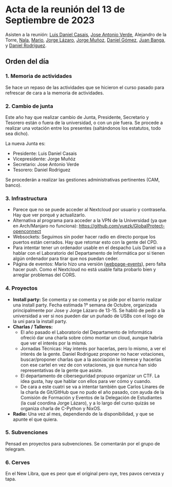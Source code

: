 # Acta de la reunión del 13 de Septiembre de 2023

Asisten a la reunión: [Luis Daniel Casais](https://github.com/rajayonin), [Jose Antonio Verde](https://github.com/joseaverde), Alejandro de la Torre, [Nala](https://twitter.com/guluc3m/status/1702006818145190099), [Mario](https://github.com/KaruzoHikari), [Jorge Lázaro](https://github.com/JorgeyGari), [Jorge Muñoz](https://github.com/munozyanez), [Daniel Gómez](https://github.com/Spam200), [Juan Banga](https://github.com/Juanbanpar), y [Daniel Rodríguez](https://github.com/Patataman).


## Orden del día

### 1. Memoria de actividades
Se hace un repaso de las actividades que se hicieron el curso pasado para refrescar de cara a la memoria de actividades.

### 2. Cambio de junta
Este año hay que realizar cambio de Junta, Presidente, Secretario y Tesorero están o fuera de la universidad, o con un pie fuera. Se procede a realizar una votación entre los presentes (saltándonos los estatutos, todo sea dicho).

La nueva Junta es:
  - Presidente: Luis Daniel Casais
  - Vicepresidente: Jorge Muñóz
  - Secretario: Jose Antonio Verde
  - Tesorero: Daniel Rodriguez

Se procederán a realizar las gestiones administrativas pertinentes (CAM, banco).

### 3. Infrastructura
- Parece que no se puede acceder al Nextcloud por usuario y contraseña. Hay que ver porqué y actualizarlo.
- Alternativa al programa para acceder a la VPN de la Universidad (ya que en Arch/Manjaro no funciona): https://github.com/yuezk/GlobalProtect-openconnect
- Websockets: Seguimos sin poder hacer radio en directo porque los puertos están cerrados. Hay que retomar esto con la gente del CPD.
- Para intentar tener un ordenador usable en el despacho Luis Daniel va a hablar con el Laboratorio del Departamento de Informática por si tienen algún ordenador para tirar que nos puedan ceder.
- Página de eventos: Mario hizo una versión ([webpage-events](https://github.com/guluc3m/webpage-events)), pero falta hacer push. Como el Nextcloud no está usable falta probarlo bien y arreglar problemas del CORS.

### 4. Proyectos
- **Install party:** Se comenta y se comenta y se pide por el barrio realizar una install party. Fecha estimada 1º semana de Octubre, organizada principalmente por Jose y Jorge Lázaro de 13-15. Se habló de pedir a la universidad a ver si nos pueden
dar un puñado de USBs con el logo de la uni para la install party.
- **Charlas / Talleres:**
  + El año pasado el Laboratorio del Departamento de Informática ofreció dar una charla sobre cómo montar un cloud, aunque habría que ver el interés por la misma.
  + Jornadas Técnicas: Hay interés por hacerlas, pero lo mismo, a ver el interés de la gente. Daniel Rodriguez proponer no hacer votaciones, buscar/proponer charlas que a la asociación le interese y hacerlas con ese cartel en vez de con votaciones, ya que nunca han sido representativas de la gente que asiste.
  + El departamento de ciberseguridad propuso organizar un CTF. La idea gusta, hay que hablar con ellos para ver cómo y cuando.
  + De cara a este cuatri se va a intentar también que Carlos Linares de la charla de Git/GitHub que no pudo el año pasado, con ayuda de la Comisión de Formación y Eventos de la Delegación de Estudiantes (la cual coordina Jorge Lázaro), y a lo largo del curso quizás se organiza charla de C-Python y NixOS.
- **Radio:** Una vez al mes, dependiendo de la disponibilidad, y que se apunte el que quiera.

### 5. Subvenciones
Pensad en proyectos para subvenciones. Se comentarán por el grupo de telegram.

### 6. Cerves
En el New Libra, que es peor que el original pero oye, tres pavos cerveza y tapa.
